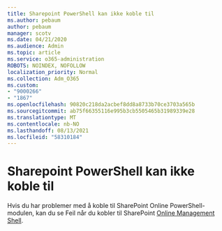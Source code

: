 ```yaml
---
title: Sharepoint PowerShell kan ikke koble til
ms.author: pebaum
author: pebaum
manager: scotv
ms.date: 04/21/2020
ms.audience: Admin
ms.topic: article
ms.service: o365-administration
ROBOTS: NOINDEX, NOFOLLOW
localization_priority: Normal
ms.collection: Adm_O365
ms.custom:
- "9000266"
- "1867"
ms.openlocfilehash: 90820c218da2acbef8dd8a8733b70ce3703a565b
ms.sourcegitcommit: ab75f66355116e995b3cb5505465b31989339e28
ms.translationtype: MT
ms.contentlocale: nb-NO
ms.lasthandoff: 08/13/2021
ms.locfileid: "58310184"
---
```

# <a name="sharepoint-powershell-unable-to-connect"></a>Sharepoint PowerShell kan ikke koble til

Hvis du har problemer med å koble til SharePoint Online PowerShell-modulen, kan du se Feil når du kobler til SharePoint [Online Management Shell](https://docs.microsoft.com/sharepoint/troubleshoot/administration/errors-connecting-to-management-shell).